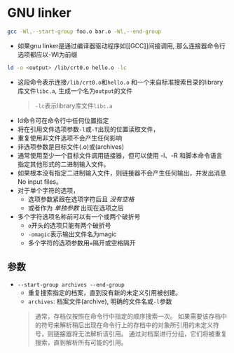 # GNU linker

```bash
gcc -Wl,--start-group foo.o bar.o -Wl,--end-group
```
  
- 如果gnu linker是通过编译器驱动程序如[[GCC]]间接调用, 那么连接器命令行选项都应以-Wl为前缀

```bash
ld -o <output> /lib/crt0.o hello.o -lc
``` 

- 这段命令表示连接`/lib/crt0.o`和`hello.o` 和一个来自标准搜索目录的library库文件`libc.a`, 生成一个名为`output`的文件
  > `-lc`表示library库文件`libc.a`
- ld命令可在命令行中任何位置指定
- 将在引用文件选项参数`-l`或`-T`出现的位置读取文件，
- 重复使用非文件选项不会产生任何影响
- 非选项参数是目标文件(.o)或(archives)
- 通常使用至少一个目标文件调用链接器，但可以使用 -l、-R 和脚本命令语言指定其他形式的二进制输入文件。 
- 如果根本没有指定二进制输入文件，则链接器不会产生任何输出，并发出消息 No input files。
- 对于单个字符的选项，
  - 选项参数紧跟在选项字符后且 *没有空格*
  - 或者作为 *单独参数* 出现在选项之后
- 多个字符选项名称前可以有一个或两个破折号  
  - `o`开头的选项只能有两个破折号
  - `-omagic`表示输出文件名为magic
  - 多个字符的选项参数用`=`隔开或空格隔开

## 参数

- `--start-group archives --end-group`
  - 重复搜索指定的档案，直到没有新的未定义引用被创建。
  - `archives`: 档案文件(archive), 明确的文件名或`-l`参数
  > 通常，存档仅按照在命令行中指定的顺序搜索一次。 如果需要该存档中的符号来解析稍后出现在命令行上的存档中的对象所引用的未定义符号，则链接器将无法解析该引用。 通过对档案进行分组，它们将被重复搜索，直到解析所有可能的引用。

